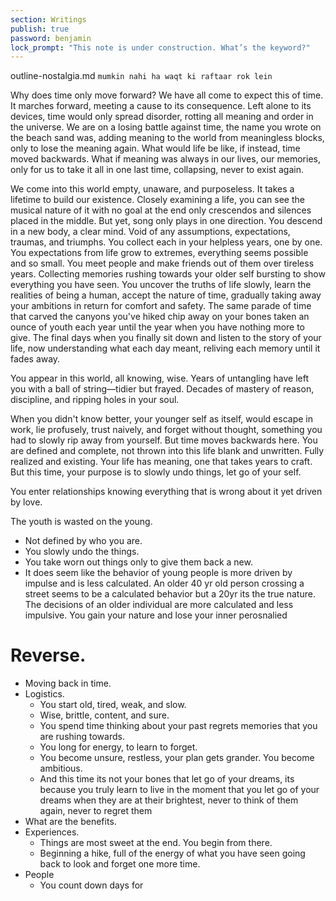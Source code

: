```yaml
---
section: Writings
publish: true
password: benjamin
lock_prompt: "This note is under construction. What’s the keyword?"
---
```

outline-nostalgia.md
`mumkin nahi ha waqt ki raftaar rok lein `

Why does time only move forward? We have all come to expect this of time. It marches forward, meeting a cause to its consequence. Left alone to its devices, time would only spread disorder, rotting all meaning and order in the universe. We are on a losing battle against time, the name you wrote on the beach sand was, adding meaning to the world from meaningless blocks, only to lose the meaning again. What would life be like, if instead, time moved backwards. What if meaning was always in our lives, our memories, only for us to take it all in one last time, collapsing, never to exist again.

We come into this world empty, unaware, and purposeless. It takes a lifetime to build our existence. Closely examining a life, you can see the musical nature of it with no goal at the end only crescendos and silences placed in the middle. But yet, song only plays in one direction. You descend in a new body, a clear mind. Void of any assumptions, expectations, traumas, and triumphs. You collect each in your helpless years, one by one. You expectations from life grow to extremes, everything seems possible and so small. You meet people and make friends out of them over tireless years. Collecting memories rushing towards your older self bursting to show everything you have seen. You uncover the truths of life slowly, learn the realities of being a human, accept the nature of time, gradually taking away your ambitions in return for comfort and safety. The same parade of time that carved the canyons you've hiked chip away on your bones taken an ounce of youth each year until the year when you have nothing more to give. The final days when you finally sit down and listen to the story of your life, now understanding what each day meant, reliving each memory until it fades away. 

You appear in this world, all knowing, wise. Years of untangling have left you with a ball of string—tidier but frayed. Decades of mastery of reason, discipline, and ripping holes in your soul. 

When you didn't know better, your younger self as itself, would escape in work, lie profusely, trust naively, and forget without thought, something you had to slowly rip away from yourself. But time moves backwards here. You are defined and complete, not thrown into this life blank and unwritten. Fully realized and existing. Your life has meaning, one that takes years to craft. But this time, your purpose is to slowly undo things, let go of your self. 

You enter relationships knowing everything that is wrong about it yet driven by love. 

The youth is wasted on the young. 
- Not defined by who you are.
- You slowly undo the things.
- You take worn out things only to give them back a new.
- It does seem like the behavior of young people is more driven by impulse and is less calculated. An older 40 yr old person crossing a street seems to be a calculated behavior but a 20yr its the true nature. The decisions of an older individual are more calculated and less impulsive. You gain your nature and lose your inner perosnalied
# Reverse.
- Moving back in time. 
- Logistics. 
	- You start old, tired, weak, and slow.
	- Wise, brittle, content, and sure.
	- You spend time thinking about your past regrets memories that you are rushing towards. 
	- You long for energy, to learn to forget.
	- You become unsure, restless, your plan gets grander. You become ambitious. 
	- And this time its not your bones that let go of your dreams, its because you truly learn to live in the moment that you let go of your dreams when they are at their brightest, never to think of them again, never to regret them
- What are the benefits. 
- Experiences. 
	- Things are most sweet at the end. You begin from there. 
	- Beginning a hike, full of the energy of what you have seen going back to look and forget one more time.
- People
	- You count down days for 
